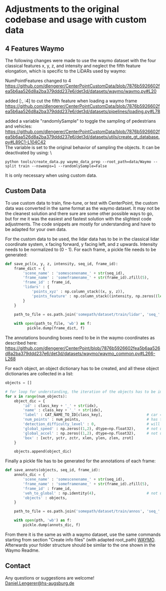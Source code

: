 # Adjustments to the original codebase and usage with custom data
## 4 Features Waymo

The following changes were made to use the waymo dataset with the four classical features x, y, z, and intensity and neglect the fifth feature elongation, which is specific to the LiDARs used by waymo:

NumPointFeatures changed to 4 \
https://github.com/dlengerer/CenterPointCustomData/blob/7876b5926602fea5b6aa526d8a2ba379ddd237e6/det3d/datasets/waymo/waymo.py#L20

added [:, :4] to cut the fifth feature when loading a waymo frame \
https://github.com/dlengerer/CenterPointCustomData/blob/7876b5926602fea5b6aa526d8a2ba379ddd237e6/det3d/datasets/pipelines/loading.py#L78

added a variable "randomlySample" to toggle the sampling of pedestrians and vehicles: \
https://github.com/dlengerer/CenterPointCustomData/blob/7876b5926602fea5b6aa526d8a2ba379ddd237e6/det3d/datasets/utils/create_gt_database.py#L89C1-L104C42 \
The variable is set to the original behavior of sampling the objects. It can be deactivated by using: \
```
python tools/create_data.py waymo_data_prep --root_path=data/Waymo --split train --nsweeps=1 --randomlySample=False
```

It is only necessary when using custom data.

## Custom Data
To use custom data to train, fine-tune, or test with CenterPoint, the custom data was converted in the same format as the waymo dataset. It may not be the cleanest solution and there sure are some other possible ways to go, but for me it was the easiest and fastest solution with the slightest code adjustments. The code snippets are mostly for understanding and have to be adapted for your own data.

For the custom data to be used, the lidar data has to be in the classical lidar coordinate system, x facing forward, y facing left, and z upwards. Intensity needs to be normalized to (0 - 1). For each frame, a pickle file needs to be generated:

```python
def save_pcl(x, y, z, intensity, seq_id, frame_id):
    frame_dict = {
        'scene_name' : 'somescenename_' + str(seq_id),
        'frame_name' : 'someframename_' + str(frame_id).zfill(5),
        'frame_id' : frame_id,
        'lidars' : {
            'points_xyz' : np.column_stack((x, y, z)),
            'points_feature' : np.column_stack((intensity, np.zeros((len(x), 1), dtype=np.float32)))
        }
    }
  
    path_to_file = os.path.join('somepath/dataset/train/lidar', 'seq_' + str(seq_id) + '_frame_' + str(frame_id) + '.pkl')

    with open(path_to_file, 'wb') as f:
          pickle.dump(frame_dict, f)
```

The annotations bounding boxes need to be in the waymo coordinates as described here: \
https://github.com/dlengerer/CenterPoint/blob/7876b5926602fea5b6aa526d8a2ba379ddd237e6/det3d/datasets/waymo/waymo_common.py#L266-L268

For each object, an object dictionary has to be created, and all these object dictionaries are collected in a list:

```python
objects = []

# for loop for understanding, the iteration of the objects has to be implemented data specific
for x in range(num_objects):
    object_dic = {
        'id' : class_key + '_' + str(idx),
        'name' : class_key + '_' + str(idx),
        'label' : CAT_NAME_TO_ID[class_key],                    # car == 1, pedestrian == 2, cyclist == 4
        'num_points' : num_points,                              # has to be correct if detection_level is important, else > 0
        'detection_difficulty_level' : 0,                       # will be caclulated based on num_points if zero
        'global_speed' : np.zeros((1,2), dtype=np.float32),     # not used for detection (as far as i can tell)
        'global_accel' : np.zeros((1,2), dtype=np.float32),     # not used for detection (as far as i can tell)
        'box' : [xctr, yctr, zctr, xlen, ylen, zlen, zrot]
    }

    objects.append(object_dic)
```

Finally a pickle file has to be generated for the annotations of each frame:

``` python
def save_annots(objects, seq_id, frame_id):
    annots_dic = {
        'scene_name' : 'somescenename_' + str(seq_id),
        'frame_name' : 'someframename_' + str(frame_id).zfill(5),
        'frame_id' : frame_id,
        'veh_to_global' : np.identity(4),                       # not used for detection (as far as i can tell)
        'objects' : objects,
    }

    path_to_file = os.path.join('somepath/dataset/train/annos', 'seq_' + str(seq_id) + '_frame_' + str(frame_id) + '.pkl')

    with open(pth, 'wb') as f:
        pickle.dump(annots_dic, f)
```

From there it is the same as with a waymo dataset, use the same commands starting from section "Create info files" (with adapted root_path) [WAYMO](WAYMO.md). Afterwards your folder structure should be similar to the one shown in the Waymo Readme.

## Contact
Any questions or suggestions are welcome! \
Daniel.Lengerer@hs-augsburg.de